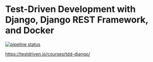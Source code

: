 # Test-Driven Development with Django, Django REST Framework, and Docker

[![pipeline status](https://gitlab.com/testdriven/django-tdd-docker/badges/master/pipeline.svg)](https://gitlab.com/testdriven/django-tdd-docker/commits/master)

https://testdriven.io/courses/tdd-django/
